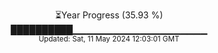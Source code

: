 <p align="center">
⏳Year Progress (35.93 %)<br>
██████████▁▁▁▁▁▁▁▁▁▁▁▁▁▁▁▁▁▁▁▁ <br>
<sub>Updated: Sat, 11 May 2024 12:03:01 GMT</sub>
</p>

